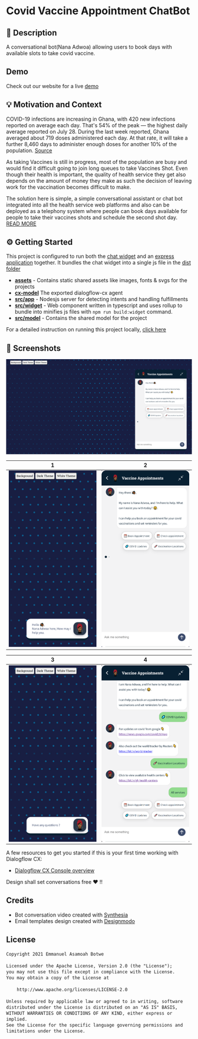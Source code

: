# Covid Vaccine Appointment ChatBot

<!--- Replace <OWNER> with your Github Username and <REPOSITORY> with the name of your repository. -->
<!--- You can find both of these in the url bar when you open your repository in github. -->

## 📙 Description

A conversational bot(Nana Adwoa) allowing users to book days with available slots to take covid vaccine.

## Demo

Check out our website for a live [demo](http://dfcx-vaccine-appointment.herokuapp.com/)

## 💡 Motivation and Context

<!--- Describe your app in one or two sentences -->

COVID-19 infections are increasing in Ghana, with 420 new infections reported on average each day. That's 54% of the peak — the highest daily average reported on July 28. During the last week reported, Ghana averaged about 719 doses administered each day. At that rate, it will take a further 8,460 days to administer enough doses for another 10% of the population. [Source](https://graphics.reuters.com/world-coronavirus-tracker-and-maps/countries-and-territories/ghana/)

As taking Vaccines is still in progress, most of the population are busy and would find it difficult going to join long queues to take Vaccines Shot. Even though their health is important, the quality of health service they get also depends on the amount of money they make as such the decision of leaving work for the vaccination becomes difficult to make.

The solution here is simple, a simple conversational assistant or chat bot integrated into all the health service web platforms and also can be deployed as a telephony system where people can book days available for people to take their vaccines shots and schedule the second shot day. [READ MORE](https://github.com/botchway44/covid-vaccine-appointment/blob/main/PROJECT.md)

## ⚙️ Getting Started

This project is configured to run both the [chat widget](https://github.com/botchway44/covid-vaccine-appointment/tree/main/src/widget) and an [express application](https://github.com/botchway44/covid-vaccine-appointment/tree/main/src/app) together. It bundles the chat widget into a single js file in the [dist folder]()

- **[assets](https://github.com/botchway44/covid-vaccine-appointment/tree/main/assets)** - Contains static shared assets like images, fonts & svgs for the projects
- **[cx-model](https://github.com/botchway44/covid-vaccine-appointment/tree/main/cx-model)** The exported dialogflow-cx agent
- **[src/app](https://github.com/botchway44/covid-vaccine-appointment/tree/main/src/app)** - Nodesjs server for detecting intents and handling fulfillments
- **[src/widget](https://github.com/botchway44/covid-vaccine-appointment/tree/main/src/widget)** - Web component written in typescript and uses rollup to bundle into minifies js files with `npm run build:widget` command.
- **[src/model](https://github.com/botchway44/covid-vaccine-appointment/tree/main/src/models)** - Contains the shared model for the project

For a detailed instruction on running this project locally, [click here](https://github.com/botchway44/covid-vaccine-appointment/blob/main/PROJECT.md#%EF%B8%8F-getting-started)

<!-- ## :bulb: Motivation and Context
Dialogflow CX Competition -->
<!--- What are you especially proud of? -->

## 📸 Screenshots

<img src="assets/images/ss.PNG"/>

| 1                                            | 2                                            |
| -------------------------------------------- | -------------------------------------------- |
| <img src="assets/images/s1.PNG" width="400"> | <img src="assets/images/s2.PNG" width="400"> |

| 3                                            | 4                                            |
| -------------------------------------------- | -------------------------------------------- |
| <img src="assets/images/s3.PNG" width="400"> | <img src="assets/images/s4.PNG" width="400"> |

A few resources to get you started if this is your first time working with Dialogflow CX:

- [Dialogflow CX Console overview](https://cloud.google.com/dialogflow/cx/docs/concept/console)

Design shall set conversations free ❤ !!

## Credits

- Bot conversation video created with [Synthesia](https://www.synthesia.io/request-demo)
- Email templates design created with [Designmodo](https://designmodo.com/postcards/)

## License

```
Copyright 2021 Emmanuel Asamoah Botwe

Licensed under the Apache License, Version 2.0 (the "License");
you may not use this file except in compliance with the License.
You may obtain a copy of the License at

    http://www.apache.org/licenses/LICENSE-2.0

Unless required by applicable law or agreed to in writing, software
distributed under the License is distributed on an "AS IS" BASIS,
WITHOUT WARRANTIES OR CONDITIONS OF ANY KIND, either express or implied.
See the License for the specific language governing permissions and
limitations under the License.
```
